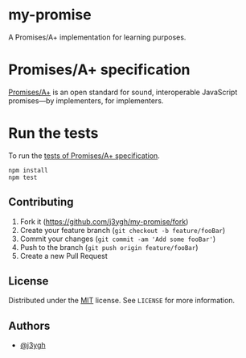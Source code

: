 # my-promise
A Promises/A+ implementation for learning purposes.

# Promises/A+ specification

[Promises/A+](https://promisesaplus.com/) is an open standard for sound, interoperable JavaScript promises—by implementers, for implementers.

# Run the tests

To run the [tests of Promises/A+ specification](https://github.com/promises-aplus/promises-tests).
```
npm install
npm test
```

## Contributing

1. Fork it (<https://github.com/j3ygh/my-promise/fork>)
2. Create your feature branch (`git checkout -b feature/fooBar`)
3. Commit your changes (`git commit -am 'Add some fooBar'`)
4. Push to the branch (`git push origin feature/fooBar`)
5. Create a new Pull Request

## License

Distributed under the [MIT](https://choosealicense.com/licenses/mit/) license. See `LICENSE` for more information.

## Authors

- [@j3ygh](https://www.github.com/j3ygh)
